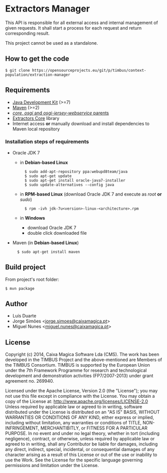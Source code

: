 # Extractors Manager

This API is responsible for all external access and internal management of given requests. It shall start a process for each request and return corresponding result.

This project cannot be used as a standalone.


## How to get the code

	$ git clone https://opensourceprojects.eu/git/p/timbus/context-population/extraction-manager


## Requirements

- [Java Development Kit](http://www.oracle.com/technetwork/java/javase/downloads) (>=7)
- [Maven](http://maven.apache.org/download.cgi) (>=2)
- [_core_, _osgi_ and _osgi-jersey-webservice_ parents](http://opensourceprojects.eu/p/timbus/support/maven-parents/)
- [Extractors Core](https://opensourceprojects.eu/p/timbus/context-population/extractors-core) library
- Internet access **or** manually download and install dependencies to Maven local repository


### Installation steps of requirements

- Oracle JDK 7
	- in **Debian-based Linux**

			$ sudo add-apt-repository ppa:webupd8team/java
			$ sudo apt-get update
			$ sudo apt-get install oracle-java7-installer
			$ sudo update-alternatives --config java

	- in **RPM-based Linux** (download Oracle JDK 7 and execute as _root_ **or** _sudo_)

			$ rpm -ivh jdk-7u<version>-linux-<architecture>.rpm

	- in **Windows**
		- download Oracle JDK 7
		- double click downloaded file

- Maven (in **Debian-based Linux**)

		$ sudo apt-get install maven


## Build project

From project's root folder:

	$ mvn package


## Author

- Luís Duarte
- Jorge Simões <<jorge.simoes@caixamagica.pt>>
- Miguel Nunes <<miguel.nunes@caixamagica.pt>>


## License

Copyright (c) 2014, Caixa Magica Software Lda (CMS).
The work has been developed in the TIMBUS Project and the above-mentioned are Members of the TIMBUS Consortium.
TIMBUS is supported by the European Union under the 7th Framework Programme for research and technological development and demonstration activities (FP7/2007-2013) under grant agreement no. 269940.

Licensed under the Apache License, Version 2.0 (the "License"); you may not use this file except in compliance with the License. You may obtain a copy of the License at:   http://www.apache.org/licenses/LICENSE-2.0 Unless required by applicable law or agreed to in writing, software distributed under the License is distributed on an "AS IS" BASIS, WITHOUT WARRANTIES OR CONDITIONS OF ANY KIND, either express or implied, including without limitation, any warranties or conditions of TITLE, NON-INFRINGEMENT, MERCHANTIBITLY, or FITNESS FOR A PARTICULAR PURPOSE. In no event and under no legal theory, whether in tort (including negligence), contract, or otherwise, unless required by applicable law or agreed to in writing, shall any Contributor be liable for damages, including any direct, indirect, special, incidental, or consequential damages of any character arising as a result of this License or out of the use or inability to use the Work.
See the License for the specific language governing permissions and limitation under the License.
